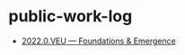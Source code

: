 # public-work-log

  - [2022.0.VEU — Foundations & Emergence](https://github.com/coemeta/public-work-log/blob/main/2022.0.veu.md)

